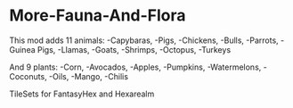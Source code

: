 # More-Fauna-And-Flora
This mod adds 11 animals: 
-Capybaras,
-Pigs,
-Chickens,
-Bulls,
-Parrots,
-Guinea Pigs,
-Llamas,
-Goats,
-Shrimps,
-Octopus,
-Turkeys

And 9 plants:
-Corn,
-Avocados, 
-Apples,
-Pumpkins,
-Watermelons,
-Coconuts,
-Oils,
-Mango,
-Chilis

TileSets for FantasyHex and Hexarealm

